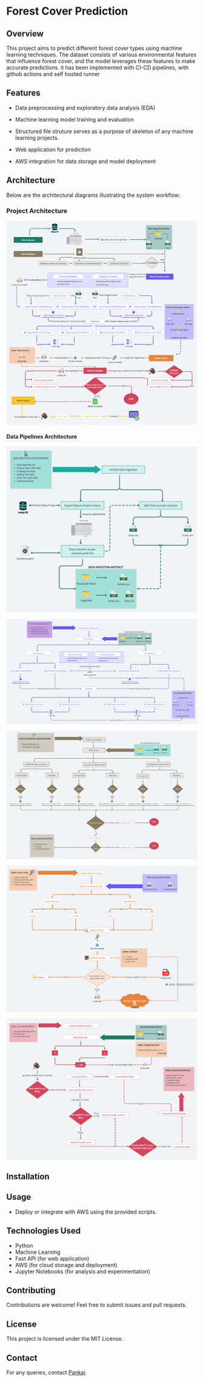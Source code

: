 # Forest Cover Prediction

## Overview
This project aims to predict different forest cover types using machine learning techniques. The dataset consists of various environmental features that influence forest cover, and the model leverages these features to make accurate predictions.
it has been implemented with CI-CD pipelines, with github actions and self hosted runner


## Features
- Data preprocessing and exploratory data analysis (EDA)
- Machine learning model training and evaluation
- Structured file struture serves as a purpose of skeleton of any machine learning projects.

- Web application for prediction
- AWS integration for data storage and model deployment


## Architecture
Below are the architectural diagrams illustrating the system workflow:

### Project Architecture
![Project Architecture ](images/Project%20FLOWCHART.png)

#### Data Pipelines Architecture

![Data Ingestion](images/Data%20Ingestion.png)

![Data Transformation](images/Data%20Transformation.png)

![Data Validation](images/Data%20Validation.png)

![Model Trainer](images/Model%20Trainer.png)

![Model Evaluation](images/Model%20Evaluation.png)

## Installation



## Usage
- Deploy or integrate with AWS using the provided scripts.

## Technologies Used
- Python
- Machine Learning
- Fast API (for web application)
- AWS (for cloud storage and deployment)
- Jupyter Notebooks (for analysis and experimentation)

## Contributing
Contributions are welcome! Feel free to submit issues and pull requests.

## License
This project is licensed under the MIT License.

## Contact
For any queries, contact [Pankaj](https://github.com/talk2pankajx).

